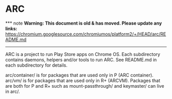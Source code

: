 # ARC

*** note
**Warning: This document is old & has moved.  Please update any links:**<br>
https://chromium.googlesource.com/chromiumos/platform2/+/HEAD/arc/README.md
***

ARC is a project to run Play Store apps on Chrome OS.
Each subdirectory contains daemons, helpers and/or tools to run
ARC. See README.md in each subdirectory for details.

arc/container/ is for packages that are used only in P (ARC
container). arc/vm/ is for packages that are used only in R+
(ARCVM). Packages that are both for P and R+ such as
mount-passthrough/ and keymaster/ can live in arc/.
